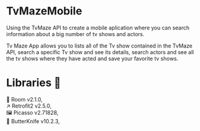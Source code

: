 # TvMazeMobile
Using the TvMaze API to create a mobile aplication where you can search information about a big number of tv shows and actors.

Tv Maze App allows you to lists all of the Tv show contained in the TvMaze API, search a specific Tv show and see its details, search actors and see all the tv shows where they have acted and save your favorite tv shows.


# Libraries :rocket:
:file_folder: Room v2.1.0,\
:arrow_upper_right: Retrofit2 v2.5.0,\
:framed_picture: Picasso v2.71828,\
:fork_and_knife: ButterKnife v10.2.3,
